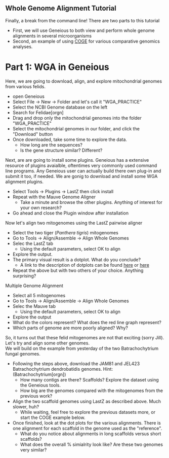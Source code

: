 ## Whole Genome Alignment Tutorial
Finally, a break from the command line!
There are two parts to this tutorial
- First, we will use Geneious to both view and perform whole genome alignments in several microorganisms
- Second, an example of using [COGE](www.genomeevolution.org/coge) for various comparative genomics analyses.

# Part 1:  WGA in Geneious
Here, we are going to download, align, and explore mitochondrial genomes from various felids.
- open Geneious
- Select File -> New -> Folder and let's call it "WGA_PRACTICE"
- Select the NCBI Genome database on the left
- Search for Felidae[orgn]
- Drag and drop only the mitochondrial genomes into the folder "WGA_PRACTICE"
- Select the mitochondrial genomes in our folder, and click the "Download" button
- Once downloaded, take some time to explore the data.
  - How long are the sequences?
  - Is the gene structure similar? Different?

Next, are are going to install some plugins.  Geneious has a extensive resource of plugins avaialble, oftentimes very commonly used command line programs.  Any Geneious user can actually build there own plug-in and submit it too, if needed.  We are gonig to download and install some WGA alignment plugins.
- Select Tools -> Plugins -> LastZ then click install
- Repeat with the Mauve Genome Aligner
  - Take a minute and browse the other plugins. Anything of interest for your own research?
- Go ahead and close the Plugin window after installation

Now let's align two mitogenomes using the LastZ pairwise aligner
- Select the two tiger (*Panthera tigris*) mitogenomes
- Go to Tools -> Align/Assemble -> Align Whole Genomes
- Selec the LastZ tab
  - Using the default parameters, select OK to align
- Explore the output.
- The primary visual result is a dotplot. What do you conclude?
  - A link to the description of dotplots can be found [here](https://en.wikipedia.org/wiki/Dot_plot_(bioinformatics)) or [here](https://assets.geneious.com/manual/10.1/GeneiousManualse38.html)
- Repeat the above but with two others of your choice.  Anything surprising?

Multiple Genome Alignment
- Select all 5 mitogenomes
- Go to Tools -> Align/Assemble -> Align Whole Genomes
- Selec the Mauve tab
  - Using the default parameters, select OK to align
- Explore the output
- What do the colors represent?  What does the red line graph represent?
- Which parts of genome are more poorly aligned?  Why?

So, it turns out that these felid mitogenomes are not that exciting (sorry Jill).  Let's try and align some other genomes.  
We will build on the example from yesterday of the two Batrachochytrium fungal genomes.
- Following the steps above, download the JAM81 and JEL423 Batrachochytrium dendrobatidis genomes.  Hint: (Batrachochytrium[orgn])
  - How many contigs are there?  Scaffolds? Explore the dataset using the Geneious tools.
  - How big are the genomes compared with the mitogenomes from the previous work?
- Align the two scaffold genomes using LastZ as described above.  Much slower, huh?
  - While waiting, feel free to explore the previous datasets more, or start the COGE example below.
- Once finished, look at the dot plots for the various alignments.  There is one alignment for each scaffold in the genome used as the "reference".  
  - What do you notice about alignments in long scaffolds versus short scaffolds?
  - What does the overall % simialrity look like?  Are these two genomes very similar?







